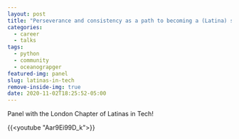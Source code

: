 ```yaml
---
layout: post
title: "Perseverance and consistency as a path to becoming a (Latina) software engineer"
categories:
  - career
  - talks
tags:
  - python
  - community 
  - oceanograpger
featured-img: panel
slug: latinas-in-tech
remove-inside-img: true
date: 2020-11-02T18:25:52-05:00
---
```


Panel with the London Chapter of Latinas in Tech!
<!--more-->

{{<youtube "Aar9Ei99D_k">}}
